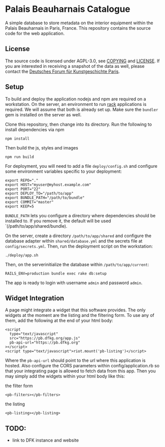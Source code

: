 # Palais Beauharnais Catalogue

A simple database to store metadata on the interior equipment within the Palais
Beauharnais in Paris, France. This repository contains the source code for the
web application.

## License

The source code is licensed under AGPL-3.0, see [COPYING](COPYING) and
[LICENSE](LICENSE). If you are interested in receiving a snapshot of the data as
well, please contact the
[Deutsches Forum für Kunstgeschichte Paris](https://dfk-paris.org).

## Setup

To build and deploy the application nodejs and npm are required on a
workstation. On the server, an environment to run [rack](http://rack.github.io/)
applications is required. We will assume that both is already set up. Make sure
the `bundler` gem is installed on the server as well.

Clone this repository, then change into its directory. Run the following to
install dependencies via npm

    npm install

Then build the js, styles and images

    npm run build

For deployment, you will need to add a file `deploy/config.sh` and configure
some environment variables specific to your deployment:

    export REPO="."
    export HOST="myuser@myhost.example.com"
    export PORT="22"
    export DEPLOY_TO="/path/to/app"
    export BUNDLE_PATH="/path/to/bundle"
    export COMMIT="master"
    export KEEP=5

`BUNDLE_PATH` lets you configure a directory where dependencies should be
installed to. If you remove it, the default will be used
`(/path/to/app/shared/bundle).

On the server, create a directory `/path/to/app/shared` and configure the database adapter
within `shared/database.yml` and the secrets file at `config/secrets.yml`. Then,
run the deployment script on the workstation:

    ./deploy/app.sh

Then, on the serverinitialize the database within `/path/to/app/current`:

    RAILS_ENV=production bundle exec rake db:setup

The app is ready to login with username `admin` and password `admin`.

## Widget Integration

A page might integrate a widget that this software provides. The only widgets at
the moment are the listing and the filtering form. To use any of them, add the
following at the end of your html body:

    <script
      type="text/javascript"
      src="https://pb.dfkg.org/app.js"
      pb-api-url="https://pb.dfkg.org"
    ></script>
    <script type="text/javascript">riot.mount('pb-listing')</script>

Where the `pb-api-url` should point to the url where this application is hosted.
Also configure the CORS parameters within config/application.rb so that your
integrating page is allowed to fetch data from this app. Then you may simply add
the widgets within your html body like this:

the filter form

    <pb-filters></pb-filters>

the listing

    <pb-listing></pb-listing>

## TODO:

* link to DFK instance and website
